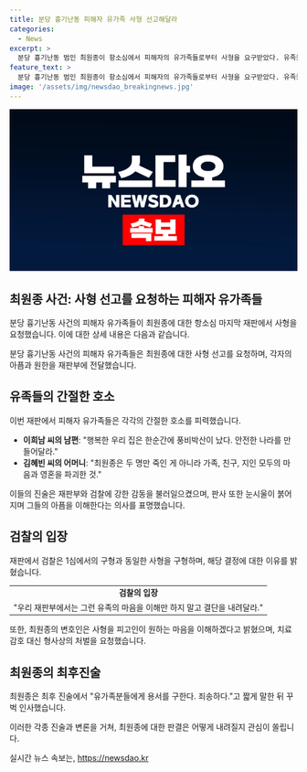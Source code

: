 ```yaml
---
title: 분당 흉기난동 피해자 유가족 사형 선고해달라
categories:
  - News
excerpt: >
  분당 흉기난동 범인 최원종이 항소심에서 피해자의 유가족들로부터 사형을 요구받았다. 유족들은 각자의 아픔을 진술하며 최원종에 대한 엄중한 처벌을 촉구했고, 이에 판사 역시 유족들의 아픔을 이해하고 존중한다는 입장을 밝혔다. 최원종의 변호인은 사형을 원하는 마음을 이해하겠다고 밝혔고, 검찰은 1심과 동일한 사형을 구형했다. 최원종은 유가족에게 용서를 구하고 죄송하다는 짧은 말을 전달했다. 해당 사건은 12명이 중경상을 입고 2명이 사망한 분당 흉기난동으로, 최씨는 살인·살인미수·살인예비 혐의로 재판에 넘겨졌다. 유족들의 간절한 마음과 설득력 있는 진술이 재판에 주요한 영향을 미쳤다는 것이 판사와 변호인의 입장이다.
feature_text: >
  분당 흉기난동 범인 최원종이 항소심에서 피해자의 유가족들로부터 사형을 요구받았다. 유족들은 각자의 아픔을 진술하며 최원종에 대한 엄중한 처벌을 촉구했고, 이에 판사 역시 유족들의 아픔을 이해하고 존중한다는 입장을 밝혔다. 최원종의 변호인은 사형을 원하는 마음을 이해하겠다고 밝혔고, 검찰은 1심과 동일한 사형을 구형했다. 최원종은 유가족에게 용서를 구하고 죄송하다는 짧은 말을 전달했다. 해당 사건은 12명이 중경상을 입고 2명이 사망한 분당 흉기난동으로, 최씨는 살인·살인미수·살인예비 혐의로 재판에 넘겨졌다. 유족들의 간절한 마음과 설득력 있는 진술이 재판에 주요한 영향을 미쳤다는 것이 판사와 변호인의 입장이다.
image: '/assets/img/newsdao_breakingnews.jpg'
---
```


<p><img src="/assets/img/newsdao_breakingnews.jpg" alt="ranknews 속보" /></p>

<h2 data-ke-size="size26">최원종 사건: 사형 선고를 요청하는 피해자 유가족들</h2>

<p>분당 흉기난동 사건의 피해자 유가족들이 최원종에 대한 항소심 마지막 재판에서 사형을 요청했습니다. 이에 대한 상세 내용은 다음과 같습니다.</p>

<p data-ke-size="size16">분당 흉기난동 사건의 피해자 유가족들은 최원종에 대한 사형 선고를 요청하며, 각자의 아픔과 원한을 재판부에 전달했습니다.</p>

<h2 data-ke-size="size26">유족들의 간절한 호소</h2>

<p>이번 재판에서 피해자 유가족들은 각각의 간절한 호소를 피력했습니다.</p>

<ul>
  <li><b>이희남 씨의 남편</b>: "행복한 우리 집은 한순간에 풍비박산이 났다. 안전한 나라를 만들어달라."</li>
  <li><b>김혜빈 씨의 어머니</b>: "최원종은 두 명만 죽인 게 아니라 가족, 친구, 지인 모두의 마음과 영혼을 파괴한 것."</li>
</ul>

<p data-ke-size="size16">이들의 진술은 재판부와 검찰에 강한 감동을 불러일으켰으며, 판사 또한 눈시울이 붉어지며 그들의 아픔을 이해한다는 의사를 표명했습니다.</p>

<h2 data-ke-size="size26">검찰의 입장</h2>

<p>재판에서 검찰은 1심에서의 구형과 동일한 사형을 구형하며, 해당 결정에 대한 이유를 밝혔습니다.</p>

<table>
  <tr>
    <td style="text-align: center; height: 17px;"><b>검찰의 입장</b></td>
  </tr>
  <tr>
    <td style="text-align: center; height: 17px;">"우리 재판부에서는 그런 유족의 마음을 이해만 하지 말고 결단을 내려달라."</td>
  </tr>
</table>

<p data-ke-size="size16">또한, 최원종의 변호인은 사형을 피고인이 원하는 마음을 이해하겠다고 밝혔으며, 치료감호 대신 형사상의 처벌을 요청했습니다.</p>

<h2 data-ke-size="size26">최원종의 최후진술</h2>

<p>최원종은 최후 진술에서 "유가족분들에게 용서를 구한다. 죄송하다."고 짧게 말한 뒤 꾸벅 인사했습니다.</p>

<p data-ke-size="size16">이러한 각종 진술과 변론을 거쳐, 최원종에 대한 판결은 어떻게 내려질지 관심이 쏠립니다.</p>
실시간 뉴스 속보는, <a href="https://newsdao.kr" rel="dofollow">https://newsdao.kr</a>


